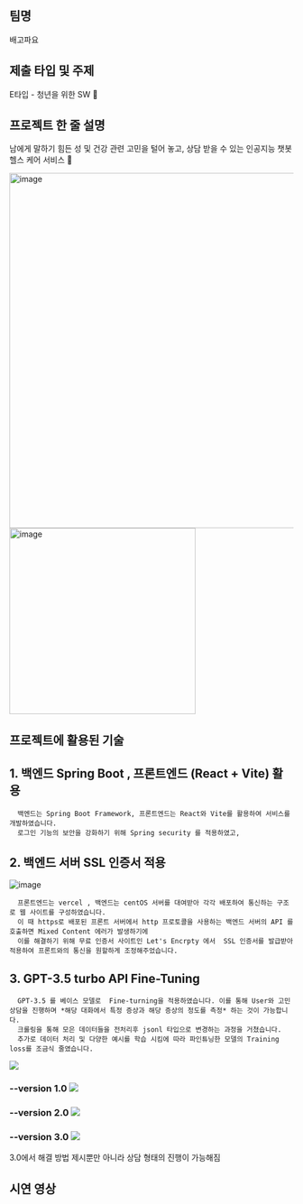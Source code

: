 ## 팀명

배고파요

## 제출 타입 및 주제

E타입 - 청년을 위한 SW 💪

## 프로젝트 한 줄 설명

남에게 말하기 힘든 성 및 건강 관련 고민을 털어 놓고, 상담 받을 수 있는 인공지능 챗봇 헬스 케어 서비스 🤖

<img width="630" alt="image" src="https://github.com/TeamBaeGoPaaa/allyeozoong-FrontEnd/assets/108808701/7c3335d0-bbd1-4866-92ae-98b6a995972e">

<img width="330" alt="image" src="https://github.com/TeamBaeGoPaaa/allyeozoong-FrontEnd/assets/108808701/5f17f02b-585a-47ae-8b4e-ae18e0262f2c">


## 프로젝트에 활용된 기술

## 1. 백엔드 Spring Boot , 프론트엔드 (React + Vite) 활용 
```
  백엔드는 Spring Boot Framework, 프론트엔드는 React와 Vite를 활용하여 서비스를 개발하였습니다.
  로그인 기능의 보안을 강화하기 위해 Spring security 를 적용하였고, 

```

## 2. 백엔드 서버 SSL 인증서 적용

![image](https://github.com/TeamBaeGoPaaa/allyeozoong-FrontEnd/assets/108808701/67a6b67d-b8d1-4c88-a146-2a08c3afa09b)

```
  프론트엔드는 vercel , 백엔드는 centOS 서버를 대여받아 각각 배포하여 통신하는 구조로 웹 사이트를 구성하였습니다.
  이 때 https로 배포된 프론트 서버에서 http 프로토콜을 사용하는 백엔드 서버의 API 를 호출하면 Mixed Content 에러가 발생하기에
  이를 해결하기 위해 무료 인증서 사이트인 Let's Encrpty 에서  SSL 인증서를 발급받아 적용하여 프론트와의 통신을 원할하게 조정해주었습니다. 
```
## 3. GPT-3.5 turbo API  Fine-Tuning
```
  GPT-3.5 를 베이스 모델로  Fine-turning을 적용하였습니다. 이를 통해 User와 고민 상담을 진행하며 *해당 대화에서 특정 증상과 해당 증상의 정도를 측정* 하는 것이 가능합니다.
  크롤링을 통해 모은 데이터들을 전처리후 jsonl 타입으로 변경하는 과정을 거쳤습니다. 
  추가로 데이터 처리 및 다양한 예시를 학습 시킴에 따라 파인튜닝한 모델의 Training loss를 조금식 줄였습니다.
```

<img src="https://velog.velcdn.com/images/yooonwodyd/post/8cf6f82f-0ec8-4979-8f82-a9b5d03160ff/image.png"> 

### --version 1.0 ![](https://velog.velcdn.com/images/yooonwodyd/post/0f95e1d1-863c-49dc-8cd9-9d5bd99e9ba0/image.png)
### --version 2.0 ![](https://velog.velcdn.com/images/yooonwodyd/post/3a8003ca-dbc2-4b3b-b4ab-b33bedef8628/image.png)
### --version 3.0 ![](https://velog.velcdn.com/images/yooonwodyd/post/fe6dc4ab-6bf4-48f5-8a0c-81377ac423fe/image.png)
3.0에서 해결 방법 제시뿐만 아니라 상담 형태의 진행이 가능해짐
## 시연 영상
